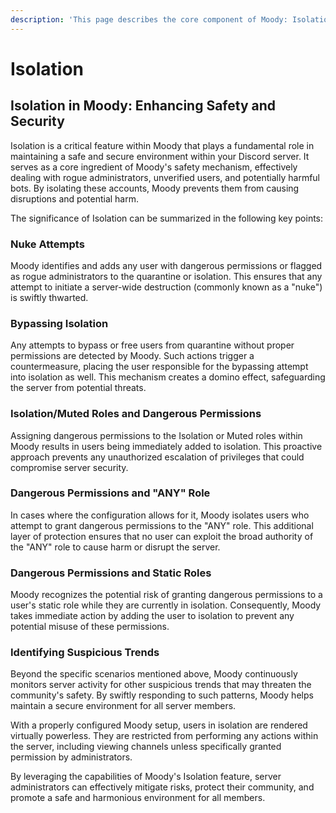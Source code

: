 ```yaml
---
description: 'This page describes the core component of Moody: Isolation'
---
```


# Isolation

## Isolation in Moody: Enhancing Safety and Security

Isolation is a critical feature within Moody that plays a fundamental role in maintaining a safe and secure environment within your Discord server. It serves as a core ingredient of Moody's safety mechanism, effectively dealing with rogue administrators, unverified users, and potentially harmful bots. By isolating these accounts, Moody prevents them from causing disruptions and potential harm.

The significance of Isolation can be summarized in the following key points:

### Nuke Attempts

Moody identifies and adds any user with dangerous permissions or flagged as rogue administrators to the quarantine or isolation. This ensures that any attempt to initiate a server-wide destruction (commonly known as a "nuke") is swiftly thwarted.

### Bypassing Isolation

Any attempts to bypass or free users from quarantine without proper permissions are detected by Moody. Such actions trigger a countermeasure, placing the user responsible for the bypassing attempt into isolation as well. This mechanism creates a domino effect, safeguarding the server from potential threats.

### Isolation/Muted Roles and Dangerous Permissions

Assigning dangerous permissions to the Isolation or Muted roles within Moody results in users being immediately added to isolation. This proactive approach prevents any unauthorized escalation of privileges that could compromise server security.

### Dangerous Permissions and "ANY" Role

In cases where the configuration allows for it, Moody isolates users who attempt to grant dangerous permissions to the "ANY" role. This additional layer of protection ensures that no user can exploit the broad authority of the "ANY" role to cause harm or disrupt the server.

### Dangerous Permissions and Static Roles

Moody recognizes the potential risk of granting dangerous permissions to a user's static role while they are currently in isolation. Consequently, Moody takes immediate action by adding the user to isolation to prevent any potential misuse of these permissions.

### Identifying Suspicious Trends

Beyond the specific scenarios mentioned above, Moody continuously monitors server activity for other suspicious trends that may threaten the community's safety. By swiftly responding to such patterns, Moody helps maintain a secure environment for all server members.

With a properly configured Moody setup, users in isolation are rendered virtually powerless. They are restricted from performing any actions within the server, including viewing channels unless specifically granted permission by administrators.

By leveraging the capabilities of Moody's Isolation feature, server administrators can effectively mitigate risks, protect their community, and promote a safe and harmonious environment for all members.
